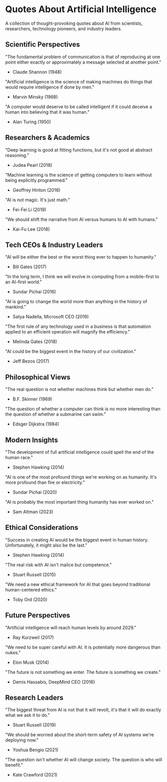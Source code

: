 # Quotes About Artificial Intelligence

A collection of thought-provoking quotes about AI from scientists, researchers, technology pioneers, and industry leaders.

## Scientific Perspectives

"The fundamental problem of communication is that of reproducing at one point either exactly or approximately a message selected at another point."
- Claude Shannon (1948)

"Artificial intelligence is the science of making machines do things that would require intelligence if done by men."
- Marvin Minsky (1968)

"A computer would deserve to be called intelligent if it could deceive a human into believing that it was human."
- Alan Turing (1950)

## Researchers & Academics

"Deep learning is good at fitting functions, but it's not good at abstract reasoning."
- Judea Pearl (2018)

"Machine learning is the science of getting computers to learn without being explicitly programmed."
- Geoffrey Hinton (2016)

"AI is not magic. It's just math."
- Fei-Fei Li (2019)

"We should shift the narrative from AI versus humans to AI with humans."
- Kai-Fu Lee (2018)

## Tech CEOs & Industry Leaders

"AI will be either the best or the worst thing ever to happen to humanity."
- Bill Gates (2017)

"In the long term, I think we will evolve in computing from a mobile-first to an AI-first world."
- Sundar Pichai (2016)

"AI is going to change the world more than anything in the history of mankind."
- Satya Nadella, Microsoft CEO (2019)

"The first rule of any technology used in a business is that automation applied to an efficient operation will magnify the efficiency."
- Melinda Gates (2018)

"AI could be the biggest event in the history of our civilization."
- Jeff Bezos (2017)

## Philosophical Views

"The real question is not whether machines think but whether men do."
- B.F. Skinner (1969)

"The question of whether a computer can think is no more interesting than the question of whether a submarine can swim."
- Edsger Dijkstra (1984)

## Modern Insights

"The development of full artificial intelligence could spell the end of the human race."
- Stephen Hawking (2014)

"AI is one of the most profound things we're working on as humanity. It's more profound than fire or electricity."
- Sundar Pichai (2020)

"AI is probably the most important thing humanity has ever worked on."
- Sam Altman (2023)

## Ethical Considerations 

"Success in creating AI would be the biggest event in human history. Unfortunately, it might also be the last."
- Stephen Hawking (2014)

"The real risk with AI isn't malice but competence."
- Stuart Russell (2015)

"We need a new ethical framework for AI that goes beyond traditional human-centered ethics."
- Toby Ord (2020)

## Future Perspectives

"Artificial intelligence will reach human levels by around 2029."
- Ray Kurzweil (2017)

"We need to be super careful with AI. It is potentially more dangerous than nukes."
- Elon Musk (2014)

"The future is not something we enter. The future is something we create."
- Demis Hassabis, DeepMind CEO (2016)

## Research Leaders

"The biggest threat from AI is not that it will revolt, it's that it will do exactly what we ask it to do."
- Stuart Russell (2019)

"We should be worried about the short-term safety of AI systems we're deploying now."
- Yoshua Bengio (2021)

"The question isn't whether AI will change society. The question is who will benefit."
- Kate Crawford (2021)
